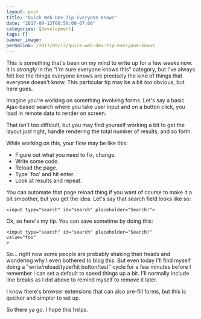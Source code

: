 ```yaml
---
layout: post
title: "Quick Web Dev Tip Everyone Knows"
date: "2017-09-13T08:59:00-07:00"
categories: [development]
tags: []
banner_image: 
permalink: /2017/09/13/quick-web-dev-tip-everyone-knows
---
```


This is something that's been on my mind to write up for a few weeks now. It is *strongly* in the "I'm sure everyone knows this" category, but I've always felt like the things everyone knows are precisely the kind of things that everyone doesn't know. This particular tip may be a bit *too* obvious, but here goes.

Imagine you're working on something involving forms. Let's say a basic Ajax-based search where you take user input and on a button click, you load in remote data to render on screen. 

That isn't too difficult, but you may find yourself working a bit to get the layout just right, handle rendering the total number of results, and so forth.

While working on this, your flow may be like this:

* Figure out what you need to fix, change.
* Write some code.
* Reload the page.
* Type 'foo' and hit enter.
* Look at results and repeat.

You can automate that page reload thing if you want of course to make it a bit smoother, but you get the idea. Let's say that search field looks like so:

<pre><code class="language-markup">&lt;input type="search" id="search" placeholder="Search!"&gt;
</code></pre>

Ok, so here's my tip. You can save sometime by doing this:

<pre><code class="language-markup">&lt;input type="search" id="search" placeholder="Search!"
value="foo"
&gt;
</code></pre>

So... right now some people are probably shaking their heads and wondering why I even bothered to blog this. But even today I'll find myself doing a "write/reload/type/hit button/test" cycle for a few minutes before I remember I can set a default to speed things up a bit. I'll normally include line breaks as I did above to remind myself to remove it later. 

I know there's browser extensions that can also pre-fill forms, but this is quicker and simpler to set up.

So there ya go. I hope this helps.